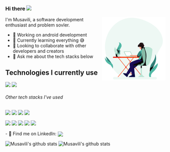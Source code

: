 ### Hi there <img src="https://github.com/piyushP7pravin/piyushP7pravin/blob/master/Hi.gif" width="29px"> 

<img align="right" alt="Person coding gif" src="https://github.com/chandan-reddy-k/chandan-reddy-k/blob/master/assets/coding.gif" width="200" />

I'm Musavili, a software development enthusiast and problem sovler.

- 🔭 Working on android development
- 🌱 Currently learning everything :sweat_smile:
- 👯 Looking to collaborate with other developers and creators
- 💬 Ask me about the tech stacks below

## Technologies I currently use

<code><a href="" target="_blank"><img height=50 src="https://www.vectorlogo.zone/logos/java/java-ar21.svg"><a/></code>
<code><a href="" target="_blank"><img height=50 src="https://www.vectorlogo.zone/logos/android/android-ar21.svg"></a></code>
  
###### Other tech stacks I've used


<code><a href="" target="_blank"><img height=50 src="https://www.vectorlogo.zone/logos/djangoproject/djangoproject-ar21.svg"/><a/></code>
<code><a href="" target="_blank"><img height=50 src="https://www.vectorlogo.zone/logos/javascript/javascript-ar21.svg"/><a/></code>
<code><a href="" target="_blank"><img height=50 src="https://www.vectorlogo.zone/logos/w3_html5/w3_html5-ar21.svg"/><a/></code>
<code><a href="" target="_blank"><img height=50 src="https://www.vectorlogo.zone/logos/python/python-ar21.svg"/><a/></code>
  
<code><a href="https://git-scm.com/" target="_blank"><img height="50" src="https://www.vectorlogo.zone/logos/git-scm/git-scm-ar21.svg"></a></code>
<code><a href="" target="_blank"><img height=50 src="https://www.vectorlogo.zone/logos/kotlinlang/kotlinlang-ar21.svg"/><a/></code>
<code><a href="" target="_blank"><img height=50 src="https://www.vectorlogo.zone/logos/firebase/firebase-ar21.svg"/><a/></code>
<code><a href="https://www.sqlite.org/" target="_blank"><img height="50" src="https://www.vectorlogo.zone/logos/sqlite/sqlite-ar21.svg"></a></code>
<code><a href="" target="_blank"><img height=50 src="https://www.vectorlogo.zone/logos/flutterio/flutterio-ar21.svg"/><a/></code>  

</a> - 💼 Find me on LinkedIn:
<a href="https://www.linkedin.com/in/musavili-leon-636702145/">
  <img align="center"  width="22px" src="https://cdn.jsdelivr.net/npm/simple-icons@v3/icons/linkedin.svg" />
</a>

![Musavili's github stats](https://github-readme-stats.vercel.app/api?username=Musavili&show_icons=true&line_height=30)
![Musavili's github stats](https://github-readme-stats.vercel.app/api?username=Musavili&show_icons=true)
